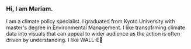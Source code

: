 ### Hi, I am Mariam.
I am a climate policy specialist.
I graduated from Kyoto University with master's degree in Environmental Management. 
I like transofrming climate data into visuals that can appeal to wider audience as the action is often driven by understanding.
I like WALL-E🌱
